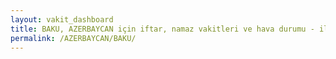 ```yaml
---
layout: vakit_dashboard
title: BAKU, AZERBAYCAN için iftar, namaz vakitleri ve hava durumu - ilçe/eyalet seç
permalink: /AZERBAYCAN/BAKU/
---
```


<script type="text/javascript">
  var GLOBAL_COUNTRY = 'AZERBAYCAN';
  var GLOBAL_CITY = 'BAKU';
  var GLOBAL_STATE = '';
  var lat = 72;
  var lon = 21;
</script>
